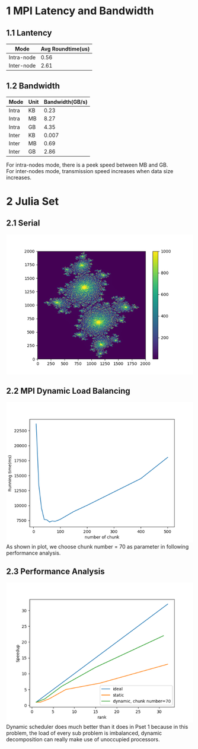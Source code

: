 # 1 MPI Latency and Bandwidth

## 1.1 Lantency

Mode | Avg Roundtime(us)
-- | --
Intra-node | 0.56
Inter-node | 2.61

## 1.2 Bandwidth

Mode | Unit | Bandwidth(GB/s)
-- | -- | --
Intra | KB | 0.23
Intra | MB | 8.27
Intra | GB | 4.35
Inter | KB | 0.007
Inter | MB | 0.69
Inter | GB | 2.86

For intra-nodes mode, there is a peek speed between MB and GB.      
For inter-nodes mode, transmission speed increases when data size increases.    

# 2 Julia Set

## 2.1 Serial
![serial_plot](./fig/serial.png)     

## 2.2 MPI Dynamic Load Balancing
![chunk_number](./fig/chunk.png)     
As shown in plot, we choose chunk number = 70 as parameter in following performance analysis.

## 2.3 Performance Analysis
![strong_scaling](./fig/strong_scaling.png)      
Dynamic scheduler does much better than it does in Pset 1 because in this problem, the load of every sub problem is imbalanced, dynamic decomposition can really make use of unoccupied processors.